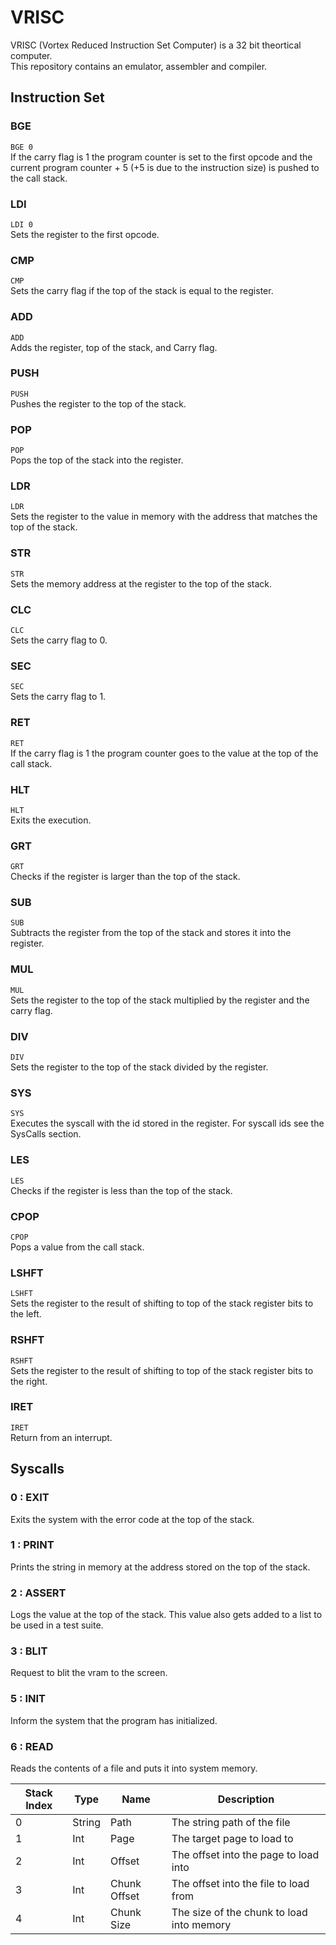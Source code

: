 # VRISC
VRISC (Vortex Reduced Instruction Set Computer) is a 32 bit theortical computer.\
This repository contains an emulator, assembler and compiler.

## Instruction Set
### BGE
`BGE 0`\
If the carry flag is 1 the program counter is set to the first opcode and the current program counter + 5 (+5 is due to the instruction size) is pushed to the call stack.

### LDI
`LDI 0`\
Sets the register to the first opcode.

### CMP
`CMP`\
Sets the carry flag if the top of the stack is equal to the register.

### ADD
`ADD`\
Adds the register, top of the stack, and Carry flag.

### PUSH
`PUSH`\
Pushes the register to the top of the stack.

### POP
`POP`\
Pops the top of the stack into the register.

### LDR
`LDR`\
Sets the register to the value in memory with the address that matches the top of the stack.

### STR
`STR`\
Sets the memory address at the register to the top of the stack.

### CLC
`CLC`\
Sets the carry flag to 0.

### SEC
`SEC`\
Sets the carry flag to 1.

### RET
`RET`\
If the carry flag is 1 the program counter goes to the value at the top of the call stack.

### HLT
`HLT`\
Exits the execution.

### GRT
`GRT`\
Checks if the register is larger than the top of the stack.

### SUB
`SUB`\
Subtracts the register from the top of the stack and stores it into the register.

### MUL
`MUL`\
Sets the register to the top of the stack multiplied by the register and the carry flag.

### DIV
`DIV`\
Sets the register to the top of the stack divided by the register.

### SYS
`SYS`\
Executes the syscall with the id stored in the register. For syscall ids see the SysCalls section.

### LES
`LES`\
Checks if the register is less than the top of the stack.

### CPOP
`CPOP`\
Pops a value from the call stack.

### LSHFT
`LSHFT`\
Sets the register to the result of shifting to top of the stack register bits to the left.

### RSHFT
`RSHFT`\
Sets the register to the result of shifting to top of the stack register bits to the right.

### IRET
`IRET`\
Return from an interrupt.

## Syscalls

### 0 : EXIT
Exits the system with the error code at the top of the stack.

### 1 : PRINT
Prints the string in memory at the address stored on the top of the stack.

### 2 : ASSERT
Logs the value at the top of the stack. This value also gets added to a list to be used in a test suite.

### 3 : BLIT
Request to blit the vram to the screen.

### 5 : INIT
Inform the system that the program has initialized.

### 6 : READ
Reads the contents of a file and puts it into system memory.


| Stack Index | Type   | Name         | Description                               |
| ----------- | ------ | ------------ | ----------------------------------------- |
| 0           | String | Path         | The string path of the file               |
| 1           | Int    | Page         | The target page to load to                |
| 2           | Int    | Offset       | The offset into the page to load into     |
| 3           | Int    | Chunk Offset | The offset into the file to load from     |
| 4           | Int    | Chunk Size   | The size of the chunk to load into memory |
